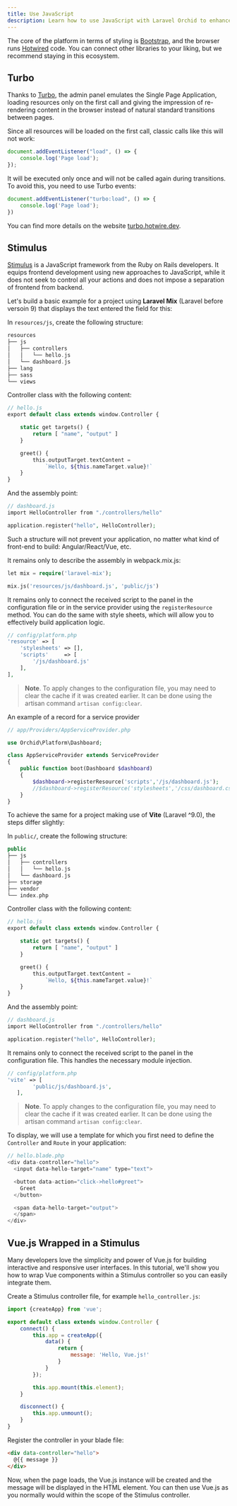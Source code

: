 ```yaml
---
title: Use JavaScript
description: Learn how to use JavaScript with Laravel Orchid to enhance the functionality and interactivity of your administration-style applications. Get tips on incorporating JavaScript libraries and custom scripts, and find out how to debug and optimize your code.
---
```


The core of the platform in terms of styling is [Bootstrap](http://getbootstrap.com/), and the browser runs [Hotwired](https://hotwired.dev) code. You can connect other libraries to your liking, but we recommend staying in this ecosystem.

## Turbo

Thanks to [Turbo](https://turbo.hotwire.dev), the admin panel emulates the Single Page Application, loading resources only on the first call and giving the impression of re-rendering content in the browser instead of natural standard transitions between pages.


Since all resources will be loaded on the first call, classic calls like this will not work:

```js
document.addEventListener("load", () => {
    console.log('Page load');
});
```

It will be executed only once and will not be called again during transitions. To avoid this, you need to use Turbo events:

```js
document.addEventListener("turbo:load", () => {
    console.log('Page load');
})
```

You can find more details on the website [turbo.hotwire.dev](https://turbo.hotwire.dev).


## Stimulus

[Stimulus](https://stimulus.hotwired.dev/) is a JavaScript framework from the Ruby on Rails developers. It equips frontend development using new approaches to JavaScript, while it does not seek to control all your actions and does not impose a separation of frontend from backend.

Let's build a basic example for a project using **Laravel Mix** (Laravel before versoin 9) that displays the text entered the field for this:

In `resources/js`, create the following structure:

```php
resources
├── js
│   ├── controllers
│   │   └── hello.js
│   └── dashboard.js
├── lang
├── sass
└── views
```

Controller class with the following content:

```php
// hello.js
export default class extends window.Controller {

    static get targets() {
        return [ "name", "output" ]
    }

    greet() {
        this.outputTarget.textContent =
            `Hello, ${this.nameTarget.value}!`
    }
}
```

And the assembly point:

```php
// dashboard.js
import HelloController from "./controllers/hello"

application.register("hello", HelloController);
```

Such a structure will not prevent your application, no matter what kind of front-end to build: Angular/React/Vue, etc.

It remains only to describe the assembly in webpack.mix.js:

```php
let mix = require('laravel-mix');

mix.js('resources/js/dashboard.js', 'public/js')
```

It remains only to connect the received script to the panel in the configuration file or in the service provider using the `registerResource` method. You can do the same with style sheets, which will allow you to effectively build application logic.

```php
// config/platform.php
'resource' => [
    'stylesheets' => [],
    'scripts'     => [
        '/js/dashboard.js'
    ],
],
```

> **Note**. To apply changes to the configuration file, you may need to clear the cache if it was created earlier. It can be done using the artisan command `artisan config:clear`.

An example of a record for a service provider

```php
// app/Providers/AppServiceProvider.php

use Orchid\Platform\Dashboard;

class AppServiceProvider extends ServiceProvider
{
    public function boot(Dashboard $dashboard)
    {
        $dashboard->registerResource('scripts','/js/dashboard.js');
        //$dashboard->registerResource('stylesheets','/css/dashboard.css');
    }
}
```

To achieve the same for a project making use of **Vite** (Laravel ^9.0), the steps differ slightly:

In `public/`, create the following structure:

```php
public
├── js
│   ├── controllers
│   │   └── hello.js
│   └── dashboard.js
├── storage
├── vendor
└── index.php
```

Controller class with the following content:

```php
// hello.js
export default class extends window.Controller {

    static get targets() {
        return [ "name", "output" ]
    }

    greet() {
        this.outputTarget.textContent =
            `Hello, ${this.nameTarget.value}!`
    }
}
```

And the assembly point:

```php
// dashboard.js
import HelloController from "./controllers/hello"

application.register("hello", HelloController);
```

It remains only to connect the received script to the panel in the configuration file. This handles the necessary module injection.

```php
// config/platform.php
'vite' => [
        'public/js/dashboard.js',
   ],
```

> **Note**. To apply changes to the configuration file, you may need to clear the cache if it was created earlier. It can be done using the artisan command `artisan config:clear`.


To display, we will use a template for which you first need to define the `Controller` and `Route` in your application:

```php
// hello.blade.php
<div data-controller="hello">
  <input data-hello-target="name" type="text">

  <button data-action="click->hello#greet">
    Greet
  </button>

  <span data-hello-target="output">
  </span>
</div>
```



## Vue.js Wrapped in a Stimulus


Many developers love the simplicity and power of Vue.js for building interactive and responsive user interfaces.  In this tutorial, we'll show you how to wrap Vue components within a Stimulus controller so you can easily integrate them.


Create a Stimulus controller file, for example `hello_controller.js`:

```js
import {createApp} from 'vue';

export default class extends window.Controller {
    connect() {
        this.app = createApp({
            data() {
                return {
                    message: 'Hello, Vue.js!'
                }
            }
        });

        this.app.mount(this.element);
    }

    disconnect() {
        this.app.unmount();
    }
}

```

Register the controller in your blade file:

```html
<div data-controller="hello">
  @{{ message }}
</div>
```

Now, when the page loads, the Vue.js instance will be created and the message will be displayed in the HTML element. You can then use Vue.js as you normally would within the scope of the Stimulus controller.
